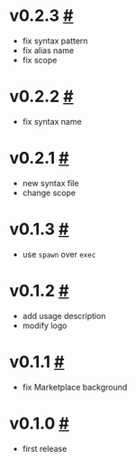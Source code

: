 # v0.2.3 [#](https://github.com/idleberg/vscode-nsis/releases/tag/0.2.3)

- fix syntax pattern
- fix alias name
- fix scope

# v0.2.2 [#](https://github.com/idleberg/vscode-nsis/releases/tag/0.2.2)

- fix syntax name

# v0.2.1 [#](https://github.com/idleberg/vscode-nsis/releases/tag/0.2.1)

- new syntax file
- change scope

# v0.1.3 [#](https://github.com/idleberg/vscode-nsis/releases/tag/0.1.3)

- use `spawn` over `exec`

# v0.1.2 [#](https://github.com/idleberg/vscode-nsis/releases/tag/0.1.2)

- add usage description
- modify logo

# v0.1.1 [#](https://github.com/idleberg/vscode-nsis/releases/tag/0.1.1)

- fix Marketplace background

# v0.1.0 [#](https://github.com/idleberg/vscode-nsis/releases/tag/0.1.0)

- first release
